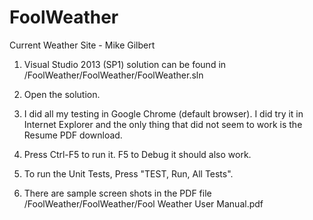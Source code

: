 FoolWeather
===========

Current Weather Site - Mike Gilbert

1.  Visual Studio 2013 (SP1) solution can be found in /FoolWeather/FoolWeather/FoolWeather.sln
2.  Open the solution.
3.  I did all my testing in Google Chrome (default browser).  I did try it in Internet Explorer and 
      the only thing that did not seem to work is the Resume PDF download.
4.  Press Ctrl-F5 to run it.  F5 to Debug it should also work.
5.  To run the Unit Tests, Press "TEST, Run, All Tests".

6.  There are sample screen shots in the PDF file /FoolWeather/FoolWeather/Fool Weather User Manual.pdf




